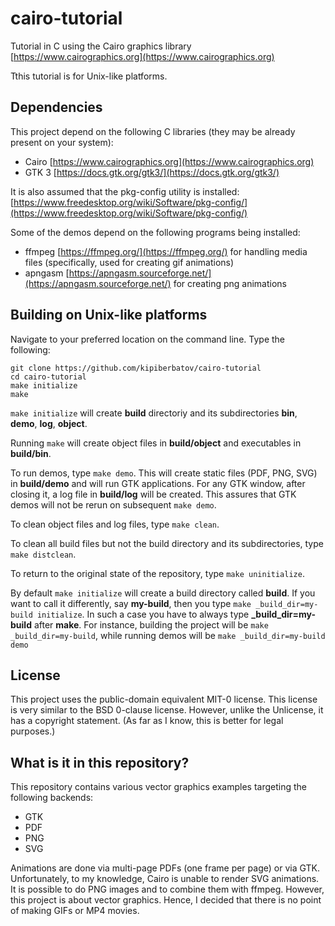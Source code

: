 # cairo-tutorial

Tutorial in C using the Cairo graphics library
[https://www.cairographics.org](https://www.cairographics.org)

Tthis tutorial is for Unix-like platforms.

## Dependencies

This project depend on the following C libraries
(they may be already present on your system):

- Cairo [https://www.cairographics.org](https://www.cairographics.org)
- GTK 3 [https://docs.gtk.org/gtk3/](https://docs.gtk.org/gtk3/)

It is also assumed that the pkg-config utility is installed:
[https://www.freedesktop.org/wiki/Software/pkg-config/](https://www.freedesktop.org/wiki/Software/pkg-config/)

Some of the demos depend on the following programs being installed:

- ffmpeg [https://ffmpeg.org/](https://ffmpeg.org/) for handling media files (specifically, used for creating gif animations)
- apngasm [https://apngasm.sourceforge.net/](https://apngasm.sourceforge.net/) for creating png animations

## Building on Unix-like platforms

Navigate to your preferred location on the command line. Type the following:

```
git clone https://github.com/kipiberbatov/cairo-tutorial
cd cairo-tutorial
make initialize
make
```

`make initialize` will create **build** directoriy and its subdirectories
**bin**, **demo**, **log**, **object**.

Running `make` will create object files in **build/object** and
executables in **build/bin**.

To run demos, type `make demo`.
This will create static files (PDF, PNG, SVG) in **build/demo**
and will run GTK applications.
For any GTK window, after closing it,
a log file in **build/log** will be created.
This assures that GTK demos will not be rerun on subsequent `make demo`.

To clean object files and log files, type `make clean`.

To clean all build files but not the build directory and its subdirectories,
type `make distclean`.

To return to the original state of the repository, type `make uninitialize`.

By default `make initialize` will create a build directory called **build**.
If you want to call it differently, say **my-build**,
then you type `make _build_dir=my-build initialize`.
In such a case you have to always type **_build_dir=my-build** after **make**.
For instance, building the project will be `make _build_dir=my-build`,
while running demos will be `make _build_dir=my-build demo`

## License

This project uses the public-domain equivalent MIT-0 license.
This license is very similar to the BSD 0-clause license.
However, unlike the Unlicense, it has a copyright statement.
(As far as I know, this is better for legal purposes.)

## What is it in this repository?

This repository contains various vector graphics examples
targeting the following backends:

- GTK
- PDF
- PNG
- SVG

Animations are done via multi-page PDFs (one frame per page) or via GTK.
Unfortunately, to my knowledge, Cairo is unable to render SVG animations.
It is possible to do PNG images and to combine them with ffmpeg.
However, this project is about vector graphics.
Hence, I decided that there is no point of making GIFs or MP4 movies.
